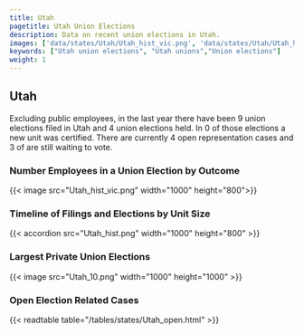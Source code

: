 ```yaml
---
title: Utah
pagetitle: Utah Union Elections
description: Data on recent union elections in Utah.
images: ['data/states/Utah/Utah_hist_vic.png', 'data/states/Utah/Utah_hist_size.png', 'data/states/Utah/Utah_10.png']
keywords: ["Utah union elections", "Utah unions","Union elections"]
weight: 1
---
```

##  Utah

Excluding public employees, in the last year there have been 9 union elections filed in Utah and 4 union elections held. In 0 of those elections a new unit was certified. There are currently 4 open representation cases and 3 of are still waiting to vote.

### Number Employees in a Union Election by Outcome
{{< image src="Utah_hist_vic.png" width="1000" height="800">}}

### Timeline of Filings and Elections by Unit Size
{{< accordion src="Utah_hist.png" width="1000" height="800" >}}

### Largest Private Union Elections
{{< image src="Utah_10.png" width="1000" height="1000"  >}}

### Open Election Related Cases
{{< readtable table="/tables/states/Utah_open.html" >}}

